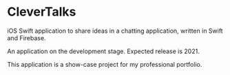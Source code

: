 # CleverTalks

iOS Swift application to share ideas in a chatting application, written in Swift and Firebase.

An application on the development stage. Expected release is 2021.

This application is a show-case project for my professional portfolio.
